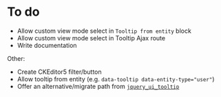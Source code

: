 # To do

* Allow custom view mode select in `Tooltip from entity` block
* Allow custom view mode select in Tooltip Ajax route
* Write documentation

Other: 

* Create CKEditor5 filter/button 
* Allow tooltip from entity (e.g. `data-tooltip data-entity-type="user"`)
* Offer an alternative/migrate path from [`jquery_ui_tooltip`](https://www.drupal.org/project/jquery_ui_tooltip)
